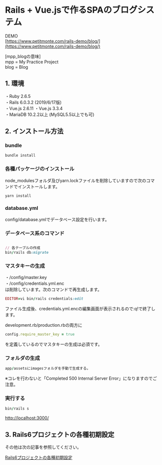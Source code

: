 # Rails + Vue.jsで作るSPAのブログシステム 
  
DEMO    
[https://www.petitmonte.com/rails-demo/blog/](https://www.petitmonte.com/rails-demo/blog/)  
  
[mpp_blogの意味]  
mpp = My Practice Project  
blog = Blog   
    
## 1. 環境
・Ruby 2.6.5  
・Rails 6.0.3.2 (2019/6/17版)  
・Vue.js 2.6.11 
・Vue.js 3.3.4  
・MariaDB 10.2.2以上 (MySQL5.5以上でも可)  
 
## 2. インストール方法
  
### bundle  
```rb
bundle install 
```
  
### 各種パッケージのインストール  
node_modulesフォルダ及びyarn.lockファイルを削除していますので次のコマンドでインストールします。  
```rb  
yarn install 
```
  
### database.yml  
config/database.ymlでデータベース設定を行います。  
  

### データベース系のコマンド  
```rb

// 各テーブルの作成
bin/rails db:migrate


```
  
### マスタキーの生成 
・/config/master.key  
・/config/credentials.yml.enc  
は削除しています。次のコマンドで再生成します。  
```rb
EDITOR=vi bin/rails credentials:edit   
```  
ファイル生成後、credentials.yml.encの編集画面が表示されるので:q!で終了します。

development.rb/production.rbの両方に  
```rb
config.require_master_key = true  
``` 
を定義しているのでマスタキーの生成は必須です。   
  
### フォルダの生成
```rb  
app/assetsにimagesフォルダを手動で生成する。 
```
※コレを行わないと「Completed 500 Internal Server Error」になりますのでご注意。  
    
   
### 実行する
```rb  
bin/rails s
```  

[http://localhost:3000/](http://localhost:3000/)  
      
## 3. Rails6プロジェクトの各種初期設定
その他は次の記事を参照してください。  
  
[Rails6プロジェクトの各種初期設定](https://www.petitmonte.com/ruby/rails6_project.html)  
